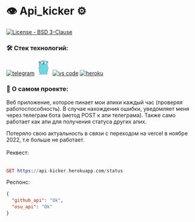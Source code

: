 # 👁️ Api_kicker ⚙️

[![License - BSD 3-Clause](https://img.shields.io/static/v1?label=License&message=BSD+3-Clause&color=%239a68af&style=for-the-badge)](/LICENSE)

<h3 align="left">🛠 Стек технологий:</h3>

<!-- Telegram -->
<a href="https://telegram.org/" target="_blank">
<img src="https://img.icons8.com/color/48/000000/telegram-app--v3.png" alt="telegram" width="40" height="40"/></a>
<!-- Golang -->
<a href="https://golang.org" target="_blank"> 
<img src="https://raw.githubusercontent.com/devicons/devicon/master/icons/go/go-original.svg" alt="go lang" width="40" height="40"/></a>
<!-- Visual Studio Code -->
<a href="https://code.visualstudio.com/" target="_blank">
<img src="https://img.icons8.com/fluent/48/000000/visual-studio-code-2019.png" alt="vs code" width="40" height="40"/></a>
<!-- Heroku -->
<a href="https://www.heroku.com/" target="_blank"><img src="https://img.icons8.com/color/48/000000/heroku.png" alt="heroku" width="40" height="40"/></a>

<h3 align="left">📄 О самом проекте:</h3>
Веб приложение, которое пинает мои апихи каждый час (проверяя работоспособность). В случае нахождения ошибки, уведомляет меня через телеграм бота (метод POST к апи телеграма). Также само работает как апи для получения статуса других апих.

Потеряло свою актуальность в связи с переходом на vercel в ноябре 2022, т.е больше не работает.
<br/><br/>
Реквест:
<br/><br/>

``` Elixir
GET https://api-kicker.herokuapp.com/status
```


Респонс:

``` JSON
{
  "github_api": "Ok",
  "osu_api": "Ok"
}
```
